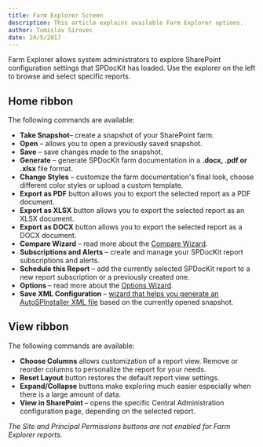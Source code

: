 ```yaml
---
title: Farm Explorer Screen
description: This article explains available Farm Explorer options. 
author: Tomislav Sirovec
date: 24/5/2017
---
```

Farm Explorer allows system administrators to explore SharePoint configuration settings that SPDocKit has loaded. Use the explorer on the left to browse and select specific reports.

## Home ribbon
The following commands are available:

* __Take Snapshot__– create a snapshot of your SharePoint farm.
* __Open__ – allows you to open a previously saved snapshot.
* __Save__ – save changes made to the snapshot.
* __Generate__ – generate SPDocKit farm documentation in a __.docx, .pdf or .xlsx__ file format.
* __Change Styles__ – customize the farm documentation's final look, choose different color styles or upload a custom template.
* __Export as PDF__ button allows you to export the selected report as a PDF document.
* __Export as XLSX__ button allows you to export the selected report as an XLSX document.
* __Export as DOCX__ button allows you to export the selected report as a DOCX document.
* __Compare Wizard__ – read more about the [Compare Wizard](#internal/get-to-know-documentation-toolkit/backstage-screen/compare-wizard/).
* __Subscriptions and Alerts__ – create and manage your SPDocKit report subscriptions and alerts.
* __Schedule this Report__ – add the currently selected SPDocKit report to a new report subscription or a previously created one.
* __Options__ – read more about the [Options Wizard](#internal/get-to-know-documentation-toolkit/backstage-screen/options-wizard/).
* __Save XML Configuration__ – [wizard that helps you generate an AutoSPInstaller XML file](#internal/how-to/sharepoint-farm-snapshots/generate-autospinstaller-xml-configuration-file/) based on the currently opened snapshot.

## View ribbon
The following commands are available:

* __Choose Columns__ allows customization of a report view. Remove or reorder columns to personalize the report for your needs.
* __Reset Layout__ button restores the default report view settings.
* __Expand/Collapse__ buttons make exploring much easier especially when there is a large amount of data.
* __View in SharePoint__ – opens the specific Central Administration configuration page, depending on the selected report.

_The Site and Principal Permissions buttons are not enabled for Farm Explorer reports._
